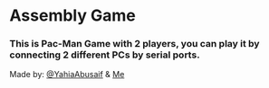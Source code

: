 # Assembly Game
### This is Pac-Man Game with 2 players, you can play it by connecting 2 different PCs by serial ports.  
Made by: [@YahiaAbusaif](https://github.com/YahiaAbusaif) & [Me](https://github.com/OmarKimo)
